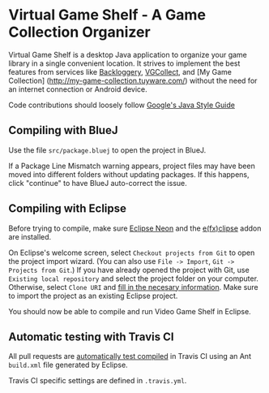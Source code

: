 # Virtual Game Shelf - A Game Collection Organizer
Virtual Game Shelf is a desktop Java application to organize your
game library in a single convenient location. It strives to implement
the best features from services like [Backloggery](http://www.backloggery.com/),
[VGCollect](https://vgcollect.com), and [My Game Collection]
(http://my-game-collection.tuyware.com/) without the need for an
internet connection or Android device.

Code contributions should loosely follow [Google's Java Style Guide](https://google.github.io/styleguide/javaguide.html)

## Compiling with BlueJ

Use the file `src/package.bluej` to open the project in BlueJ.

If a Package Line Mismatch warning appears, project files may
have been moved into different folders without updating packages.
If this happens, click "continue" to have BlueJ auto-correct the issue.

## Compiling with Eclipse

Before trying to compile, make sure [Eclipse Neon](https://www.eclipse.org/) and the
[e(fx)clipse](http://www.eclipse.org/efxclipse/install.html) addon are installed.

On Eclipse's welcome screen, select `Checkout projects from Git` to
open the project import wizard. (You can also use `File -> Import`,
`Git -> Projects from Git`.) If you have already opened the project
with Git, use `Existing local repository` and select the project
folder on your computer. Otherwise, select `Clone URI` and
[fill in the necesary information](http://i.imgur.com/pcPI0Wh.png).
Make sure to import the project as an existing Eclipse project.

You should now be able to compile and run Video Game Shelf in Eclipse.

## Automatic testing with Travis CI

All pull requests are [automatically test compiled](https://travis-ci.com/Stevoisiak/Virtual-Game-Shelf/)
in Travis CI using an Ant `build.xml` file generated by Eclipse.

Travis CI specific settings are defined in `.travis.yml`.
